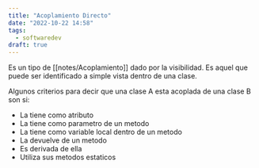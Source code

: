 ```yaml
---
title: "Acoplamiento Directo"
date: "2022-10-22 14:58"
tags: 
  - softwaredev
draft: true
---
```

Es un tipo de [[notes/Acoplamiento]] dado por la visibilidad. Es aquel que puede ser identificado a simple vista dentro de una clase.

Algunos criterios para decir que una clase A esta acoplada de una clase B son si:
- La tiene como atributo
- La tiene como parametro de un metodo
- La tiene como variable local dentro de un metodo
- La devuelve de un metodo
- Es derivada de ella
- Utiliza sus metodos estaticos